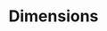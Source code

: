 ---
layout: default
bigquery: https://console.cloud.google.com/bigquery?p=covid-19-dimensions-ai&page=table&d=data&t=publications
contributors: Digital Science, https://www.digital-science.com/
cost: Free for personal, non-commercial use.
description: Dimensions contains more than 100 million publications, ranging from
  articles published in scholarly journals, books and book chapters, to preprints
  and conference proceedings. All publications are contextualized with linked data
  sets, funding, publications, patents, clinical trials, and policy documents. You
  can also view associated categories, funders, institutions, and researcher profiles.
documentation: https://docs.dimensions.ai/bigquery/index.html
last_edit: Mon, 04 Apr 2022 19:04:00 GMT
location: https://www.dimensions.ai/products/free/
maintained_by: Digital Science, https://www.digital-science.com/
schema_fields: '[''repository_name'', ''filing_status'', ''original_title'', ''original_assignee_orgs'',
  ''publication_ids'', ''acronyms'', ''filing_year'', ''status'', ''category_icrp_cso'',
  ''research_org_country_names'', ''original_assignee'', ''external_ids'', ''associated_publication_arxiv_id'',
  ''legal_events'', ''assignee_orgs'', ''pmid'', ''funder_org'', ''repository_url'',
  ''funding_gbp'', ''granted_year'', ''funding_aud'', ''funding_cad'', ''expiration_date'',
  ''category_sdg'', ''doi'', ''book_title'', ''original_assignee_countries'', ''priority_year'',
  ''date_modified'', ''start_year'', ''funder_orgs'', ''book_series_title'', ''funder_org_cities'',
  ''date_imported_gbq'', ''date_inserted'', ''repository_id'', ''family_members_ids'',
  ''family_id'', ''subtitles'', ''category_hrcs_rac'', ''date'', ''types'', ''funding_nzd'',
  ''category_icrp_ct'', ''current_assignee_orgs'', ''jurisdiction'', ''publisher'',
  ''license'', ''acknowledgements'', ''linkout'', ''supporting_grant_ids'', ''foa_number'',
  ''ipcr'', ''end_year'', ''registry'', ''description'', ''category_hrcs_hc'', ''citations'',
  ''research_org_state_names'', ''category_for'', ''research_org_city_names'', ''category_rcdc'',
  ''mesh_headings'', ''pmcid'', ''kind'', ''conditions'', ''email_address'', ''inventor_names'',
  ''altmetrics'', ''name'', ''category_hra'', ''granted_date'', ''funding_cny'', ''isbn'',
  ''volume'', ''conference'', ''arxiv_id'', ''funding_jpy'', ''funding_usd'', ''funder_org_acronyms'',
  ''date_normal'', ''associated_publication_pmid'', ''relationships'', ''editors'',
  ''funding_currency'', ''authors'', ''citations_count'', ''researcher_ids'', ''active_years'',
  ''publication_year'', ''embargo_date'', ''assignee_countries'', ''title'', ''associated_grant_ids'',
  ''created_date'', ''wikipedia_url'', ''funding_eur'', ''organisation_details'',
  ''mesh_terms'', ''address'', ''research_org_cities'', ''date_online'', ''interventions'',
  ''funding_details'', ''category_bra'', ''family_count'', ''parent_id'', ''funder_org_countries'',
  ''year'', ''source_id'', ''open_access_categories'', ''publication_date'', ''associated_publication_doi'',
  ''established'', ''acronym'', ''clinical_trial_ids'', ''links'', ''funding_amount'',
  ''original_abstract'', ''proceedings_title'', ''categories'', ''aliases'', ''research_orgs'',
  ''current_assignee'', ''funder_org_state_codes'', ''research_org_countries'', ''open_access_categories_v2'',
  ''category_uoa'', ''legal_status'', ''reference_ids'', ''investigators'', ''resulting_publication_ids'',
  ''grant_number'', ''type'', ''cpc'', ''metrics'', ''language'', ''start_date'',
  ''end_date'', ''date_print'', ''abstract'', ''current_assignee_countries'', ''journal'',
  ''phase'', ''citation_string'', ''expiration_year'', ''gender'', ''concepts'', ''issue'',
  ''funder_countries'', ''research_org_state_codes'', ''filing_date'', ''id'', ''labels'',
  ''application_number'', ''resulting_publication_doi'', ''priority_date'', ''brief_title'',
  ''eisbn'', ''pages'', ''associated_publication_id'', ''cited_by_ids'', ''funding_chf'',
  ''journal_lists'', ''patent_ids'']'
shortname: dimensions
tags:
- scholarly literature
- patents
- funding
- clinical trials
- academic profiles
terms_of_use: 'Use of both the Dimensions COVID-19 dataset and full Dimensions dataset
  are subject to the Dimensions Terms of use: https://www.dimensions.ai/policies-terms-legal '
title: Dimensions
uuid: dcff88bd-fe6b-4fdb-8159-809bf9d7bc1c
---